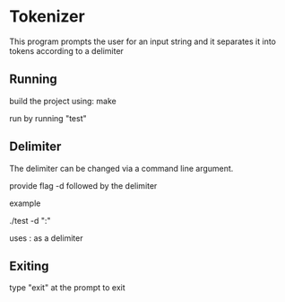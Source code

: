 Tokenizer
================

This program prompts the user for an input string and it separates it into tokens according to a delimiter

Running
----------------
build the project using: make

run by running "test"

Delimiter
----------------
The delimiter can be changed via a command line argument.

provide flag -d followed by the delimiter

example

./test -d ":"

uses : as a delimiter

Exiting
--------------
type "exit" at the prompt to exit